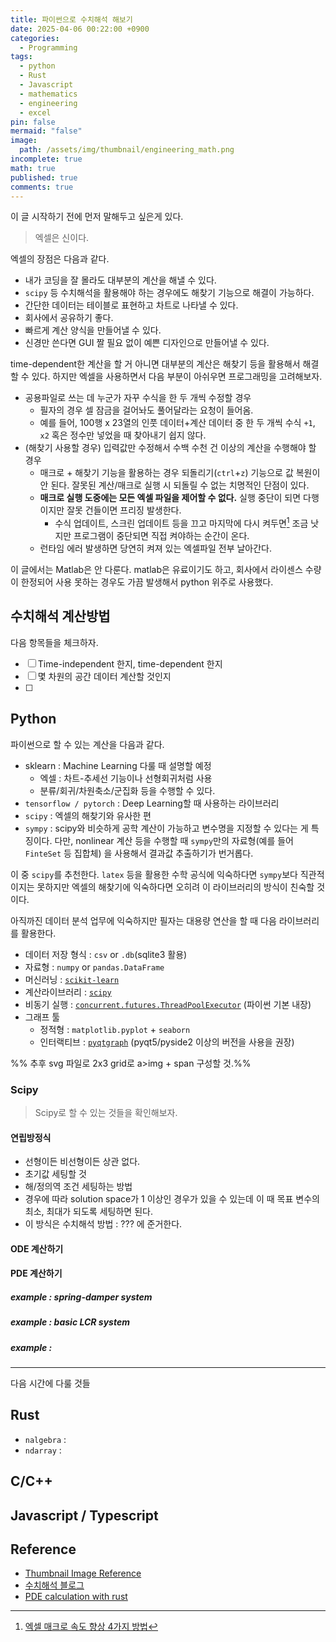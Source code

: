 ```yaml
---
title: 파이썬으로 수치해석 해보기
date: 2025-04-06 00:22:00 +0900
categories:
  - Programming
tags:
  - python
  - Rust
  - Javascript
  - mathematics
  - engineering
  - excel
pin: false
mermaid: "false"
image:
  path: /assets/img/thumbnail/engineering_math.png
incomplete: true
math: true
published: true
comments: true
---
```

이 글 시작하기 전에 먼저 말해두고 싶은게 있다.
> 엑셀은 신이다.

엑셀의 장점은 다음과 같다.
- 내가 코딩을 잘 몰라도 대부분의 계산을 해낼 수 있다.
- `scipy` 등 수치해석을 활용해야 하는 경우에도 해찾기 기능으로 해결이 가능하다.
- 간단한 데이터는 테이블로 표현하고 차트로 나타낼 수 있다.
- 회사에서 공유하기 좋다. 
- 빠르게 계산 양식을 만들어낼 수 있다.
- 신경만 쓴다면 GUI 짤 필요 없이 예쁜 디자인으로 만들어낼 수 있다.

time-dependent한 계산을 할 거 아니면 대부분의 계산은 해찾기 등을 활용해서 해결할 수 있다. 하지만 엑셀을 사용하면서 다음 부분이 아쉬우면 프로그래밍을 고려해보자.
- 공용파일로 쓰는 데 누군가 자꾸 수식을 한 두 개씩 수정할 경우
	- 필자의 경우 셀 잠금을 걸어놔도 풀어달라는 요청이 들어옴.
	- 예를 들어, 100행 x 23열의 인풋 데이터+계산 데이터 중 한 두 개씩 수식 `+1`, `x2` 혹은 정수만 넣었을 때 찾아내기 쉽지 않다.
- (해찾기 사용할 경우) 입력값만 수정해서 수백 수천 건 이상의 계산을 수행해야 할 경우
	- 매크로 + 해찾기 기능을 활용하는 경우 되돌리기(`ctrl`+`z`) 기능으로 값 복원이 안 된다. 잘못된 계산/매크로 실행 시 되돌릴 수 없는 치명적인 단점이 있다.
	- **매크로 실행 도중에는 모든 엑셀 파일을 제어할 수 없다.** 실행 중단이 되면 다행이지만 잘못 건들이면 프리징 발생한다.
		- 수식 업데이트, 스크린 업데이트 등을 끄고 마지막에 다시 켜두면[^1] 조금 낫지만 프로그램이 중단되면 직접 켜야하는 순간이 온다.
	- 런타임 에러 발생하면 당연히 켜져 있는 엑셀파일 전부 날아간다.

이 글에서는 Matlab은 안 다룬다. matlab은 유료이기도 하고, 회사에서 라이센스 수량이 한정되어 사용 못하는 경우도 가끔 발생해서 python 위주로 사용했다. 

## 수치해석 계산방법
다음 항목들을 체크하자.
- [ ] Time-independent 한지, time-dependent 한지
- [ ] 몇 차원의 공간 데이터 계산할 것인지
- [ ] 

## Python
파이썬으로 할 수 있는 계산을 다음과 같다.
- sklearn : Machine Learning 다룰 때 설명할 예정
	- 엑셀 : 차트-추세선 기능이나 선형회귀처럼 사용
	- 분류/회귀/차원축소/군집화 등을 수행할 수 있다.
- `tensorflow / pytorch` : Deep Learning할 때 사용하는 라이브러리
- `scipy` : 엑셀의 해찾기와 유사한 편
- `sympy` : scipy와 비슷하게 공학 계산이 가능하고 변수명을 지정할 수 있다는 게 특징이다. 다만, nonlinear 계산 등을 수행할 때 `sympy`만의 자료형(예를 들어  `FinteSet` 등 집합체) 을 사용해서 결과값 추출하기가 번거롭다.

이 중 `scipy`를 추천한다. `latex` 등을 활용한 수학 공식에 익숙하다면 `sympy`보다 직관적이지는 못하지만 엑셀의 해찾기에 익숙하다면 오히려 이 라이브러리의 방식이 친숙할 것이다.

아직까진 데이터 분석 업무에 익숙하지만 필자는 대용량 연산을 할 때 다음 라이브러리를 활용한다. 
- 데이터 저장 형식 : `csv` or `.db`(sqlite3 활용)
- 자료형 : `numpy` or `pandas.DataFrame`
- 머신러닝 : [`scikit-learn`](https://scikit-learn.org/stable/)
- 계산라이브러리 : [`scipy`](https://scipy.org/)
- 비동기 실행 : [`concurrent.futures.ThreadPoolExecutor`](https://docs.python.org/ko/3.13/library/concurrent.futures.html#concurrent.futures.ProcessPoolExecutor) (파이썬 기본 내장)
- 그래프 툴
	- 정적형 : `matplotlib.pyplot` + `seaborn`
	- 인터랙티브 : [`pyqtgraph`](2024-09-03-PyQt6%20pyqtgraph%20소개하기.md) (pyqt5/pyside2 이상의 버전을 사용을 권장)

%% 추후 svg 파일로 2x3 grid로 a>img + span 구성할 것.%%


### Scipy
> Scipy로 할 수 있는 것들을 확인해보자.

#### 연립방정식
- 선형이든 비선형이든 상관 없다.
- 초기값 세팅할 것
- 해/정의역 조건 세팅하는 방법
- 경우에 따라 solution space가 1 이상인 경우가 있을 수 있는데 이 때 목표 변수의 최소, 최대가 되도록 세팅하면 된다.
- 이 방식은 수치해석 방법 : ??? 에 준거한다.

#### ODE 계산하기


#### PDE 계산하기


##### example : spring-damper system

##### example : basic LCR system 

##### example :


---
다음 시간에 다룰 것들
## Rust
- `nalgebra` : 
- `ndarray` : 

## C/C++

## Javascript / Typescript



## Reference
- [Thumbnail Image Reference](https://engineering-sciences.uniroma2.it/news/engineering-math-pre-courses-a-y-2022-23-2/)
- [수치해석 블로그](https://m.blog.naver.com/hodong32/223030787366)
- [PDE calculation with rust](https://nodiscard.tistory.com/217)

[^1]: [엑셀 매크로 속도 향상 4가지 방법](https://han8849.tistory.com/102)